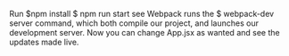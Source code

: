 Run $npm install $ npm run start see Webpack runs the $ webpack-dev server command, which both compile our project, and launches our development server. Now you can change App.jsx as wanted and see the updates made live.
